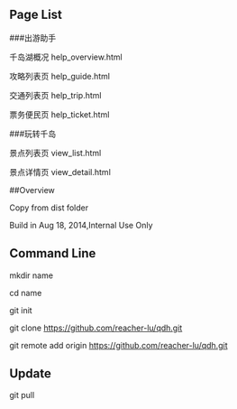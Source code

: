 ## Page List

###出游助手

千岛湖概况  help_overview.html

攻略列表页  help_guide.html

交通列表页  help_trip.html

票务便民页  help_ticket.html


###玩转千岛

景点列表页  view_list.html

景点详情页  view_detail.html



##Overview

Copy from dist folder

Build in Aug 18, 2014,Internal Use Only



## Command Line

mkdir name

cd name

git init

git clone https://github.com/reacher-lu/qdh.git

git remote add origin https://github.com/reacher-lu/qdh.git


## Update
git pull


